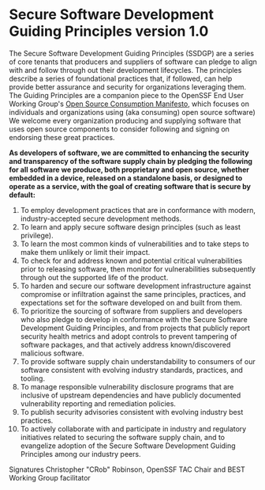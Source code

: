 # Secure Software Development Guiding Principles version 1.0

The Secure Software Development Guiding Principles (SSDGP) are a series of core tenants that producers and suppliers of software can pledge to align with and follow through out their development lifecycles.  The principles describe a series of foundational practices that, if followed, can help provide better assurance and security for organizations leveraging them.  The Guiding Principles are a companion piece to the OpenSSF End User Working Group's [Open Source Consumption Manifesto](https://github.com/ossf/wg-endusers/tree/main/MANIFESTO), which focuses on individuals and organizations using (aka consuming) open source software) We welcome every organization producing and supplying software that uses open source components to consider following and signing on endorsing these great practices.

**As developers of software, we are committed to enhancing the security and transparency of the software supply chain by pledging the following for all software we produce, both proprietary and open source, whether embedded in a device, released on a standalone basis, or designed to operate as a service, with the goal of creating software that is secure by default:**

1. To employ development practices that are in conformance with modern, industry-accepted secure development methods.
2. To learn and apply secure software design principles (such as least privilege).
3. To learn the most common kinds of vulnerabilities and to take steps to make them unlikely or limit their impact.
4. To check for and address known and potential critical vulnerabilities prior to releasing software, then monitor for vulnerabilities subsequently through out the supported life of the product.
5. To harden and secure our software development infrastructure against compromise or infiltration against the same principles, practices, and expectations set for the software developed on and built from them.
6. To prioritize the sourcing of software from suppliers and developers who also pledge to develop in conformance with the Secure Software Development Guiding Principles, and from projects that publicly report security health metrics and adopt controls to prevent tampering of software packages, and that actively address known/discovered malicious software.
7. To provide software supply chain understandability to consumers of our software consistent with evolving industry standards, practices, and tooling.
8. To manage responsible vulnerability disclosure programs that are inclusive of upstream dependencies and have publicly documented vulnerability reporting and remediation policies.
9. To publish security advisories consistent with evolving industry best practices.
10. To actively collaborate with and participate in industry and regulatory initiatives related to securing the software supply chain, and to evangelize adoption of the Secure Software Development Guiding Principles among our industry peers.

Signatures
Christopher "CRob" Robinson, OpenSSF TAC Chair and BEST Working Group facilitator
